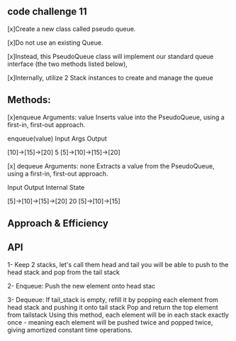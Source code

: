 ## code challenge 11
[x]Create a new class called pseudo queue.

[x]Do not use an existing Queue.

[x]Instead, this PseudoQueue class will implement our standard queue interface (the two methods listed below),

[x]Internally, utilize 2 Stack instances to create and manage the queue

## Methods:
[x]enqueue Arguments: value Inserts value into the PseudoQueue, using a first-in, first-out approach.

enqueue(value) Input Args Output 

[10]->[15]->[20] 5 [5]->[10]->[15]->[20]

[x] dequeue Arguments: none Extracts a value from the PseudoQueue, using a first-in, first-out approach.

Input Output Internal State 

[5]->[10]->[15]->[20] 20 [5]->[10]->[15]


## Approach & Efficiency





## API
1- Keep 2 stacks, let's call them head and tail you will be able to push to the head stack and pop from the tail stack

2- Enqueue: Push the new element onto head stac

3- Dequeue: If tail_stack is empty, refill it by popping each element from head stack and pushing it onto tail stack Pop and return the top element from tailstack Using this method, each element will be in each stack exactly once - meaning each element will be pushed twice and popped twice, giving amortized constant time operations.